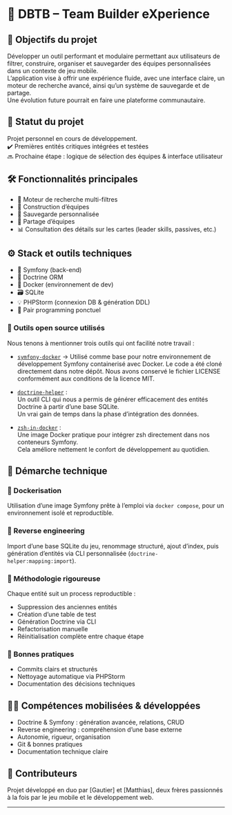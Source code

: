 # 🎯 DBTB – Team Builder eXperience

## 🧠 Objectifs du projet
Développer un outil performant et modulaire permettant aux utilisateurs de filtrer, construire, organiser et sauvegarder des équipes personnalisées dans un contexte de jeu mobile.  
L’application vise à offrir une expérience fluide, avec une interface claire, un moteur de recherche avancé, ainsi qu’un système de sauvegarde et de partage.  
Une évolution future pourrait en faire une plateforme communautaire.

## 🚧 Statut du projet
Projet personnel en cours de développement.  
✔️ Premières entités critiques intégrées et testées  
🔜 Prochaine étape : logique de sélection des équipes & interface utilisateur

## 🛠️ Fonctionnalités principales
- 🔎 Moteur de recherche multi-filtres
- 🧱 Construction d’équipes
- 💾 Sauvegarde personnalisée
- 🔗 Partage d’équipes
- 📊 Consultation des détails sur les cartes (leader skills, passives, etc.)

## ⚙️ Stack et outils techniques
- 🐘 Symfony (back-end)
- 🔄 Doctrine ORM
- 🐳 Docker (environnement de dev)
- 🗃️ SQLite
- 💡 PHPStorm (connexion DB & génération DDL)
- 👥 Pair programming ponctuel

### 🔧 Outils open source utilisés

Nous tenons à mentionner trois outils qui ont facilité notre travail :

- [`symfony-docker`](https://github.com/dunglas/symfony-docker)
  → Utilisé comme base pour notre environnement de développement Symfony containerisé avec Docker.
  Le code a été cloné directement dans notre dépôt. Nous avons conservé le fichier LICENSE conformément aux conditions de la licence MIT.

- [`doctrine-helper`](https://github.com/siburuxue/doctrine-helper) :  
  Un outil CLI qui nous a permis de générer efficacement des entités Doctrine à partir d’une base SQLite.  
  Un vrai gain de temps dans la phase d’intégration des données.

- [`zsh-in-docker`](https://github.com/deluan/zsh-in-docker) :  
  Une image Docker pratique pour intégrer zsh directement dans nos conteneurs Symfony.  
  Cela améliore nettement le confort de développement au quotidien.


## 🧩 Démarche technique
### 🐳 Dockerisation
Utilisation d’une image Symfony prête à l’emploi via `docker compose`, pour un environnement isolé et reproductible.

### 🔁 Reverse engineering
Import d’une base SQLite du jeu, renommage structuré, ajout d’index, puis génération d’entités via CLI personnalisée (`doctrine-helper:mapping:import`).

### 🧼 Méthodologie rigoureuse
Chaque entité suit un process reproductible :
- Suppression des anciennes entités
- Création d’une table de test
- Génération Doctrine via CLI
- Refactorisation manuelle
- Réinitialisation complète entre chaque étape

### 🧠 Bonnes pratiques
- Commits clairs et structurés
- Nettoyage automatique via PHPStorm
- Documentation des décisions techniques

## 🧑‍💻 Compétences mobilisées & développées
- Doctrine & Symfony : génération avancée, relations, CRUD
- Reverse engineering : compréhension d’une base externe
- Autonomie, rigueur, organisation
- Git & bonnes pratiques
- Documentation technique claire

## 👥 Contributeurs
Projet développé en duo par [Gautier] et [Matthias], deux frères passionnés à la fois par le jeu mobile et le développement web.

---
